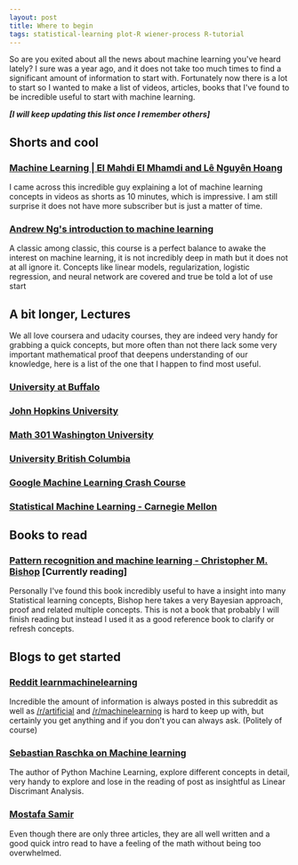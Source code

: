 ```yaml
---
layout: post
title: Where to begin
tags: statistical-learning plot-R wiener-process R-tutorial
---
```


So are you exited about all the news about machine learning you've heard lately? I sure was a year ago, and it does not take too much times to find a significant amount of information to start with. Fortunately now there is a lot to start so I wanted to make a list of videos, articles, books that I've found to be incredible useful to start with machine learning.

***[I will keep updating this list once I remember others]***

## Shorts and cool

### [Machine Learning | El Mahdi El Mhamdi and Lê Nguyên Hoang](https://www.youtube.com/playlist?list=PLie7a1OUTSagZB9mFZnVBgsNfBtcUGJWB)

I came across this incredible guy explaining a lot of machine learning concepts in videos as shorts as 10 minutes, which is impressive. I am still surprise it does not have more subscriber but is just a matter of time.


### [Andrew Ng's introduction to machine learning](https://www.coursera.org/learn/machine-learning)

A classic among classic, this course is a perfect balance to awake the interest on machine learning, it is not incredibly deep in math but it does not at all ignore it. Concepts like linear models, regularization, logistic regression, and neural network are covered and true be told a lot of use start

## A bit longer, Lectures

We all love coursera and udacity courses, they are indeed very handy for grabbing a quick concepts, but more often than not there lack some very important mathematical proof that deepens understanding of our knowledge, here is a list of the one that I happen to find most useful.

### [University at Buffalo](https://www.youtube.com/channel/UCoUn7RjAcf70P3D-QfmMu9Q/videos)

### [John Hopkins University](https://www.youtube.com/channel/UCsktEryM0y0WqtXIMjnHcZA/videos)

### [Math 301 Washington University](https://www.youtube.com/channel/UCEirPnFv_2QbvzrM67SnKPA/videos)

### [University British Columbia](https://www.youtube.com/user/ProfNandoDF/videos)

### [Google Machine Learning Crash Course](https://developers.google.com/machine-learning/crash-course/ml-intro)

### [Statistical Machine Learning - Carnegie Mellon](https://www.youtube.com/channel/UCfvASG5vvojkjQuBykBJUBw/videos)

## Books to read

### [Pattern recognition and machine learning - Christopher M. Bishop](http://users.isr.ist.utl.pt/~wurmd/Livros/school/Bishop%20-%20Pattern%20Recognition%20And%20Machine%20Learning%20-%20Springer%20%202006.pdf) [Currently reading]
Personally I've found this book incredibly useful to have a insight into many Statistical learning concepts, Bishop here takes a very Bayesian approach, proof and related multiple concepts. This is not a book that probably I will finish reading but instead I used it as a good reference book to clarify or refresh concepts.


## Blogs to get started


### [Reddit learnmachinelearning](https://www.reddit.com/r/learnmachinelearning/)
Incredible the amount of information is always posted in this subreddit as well as [/r/artificial](https://www.reddit.com/r/artificial/) and [/r/machinelearning](https://www.reddit.com/r/machinelearning/) is hard to keep up with, but certainly you get anything and if you don't you can always ask. (Politely of course)

### [Sebastian Raschka on Machine learning](https://sebastianraschka.com/)
The author of Python Machine Learning, explore different concepts in detail, very handy to explore and lose in the reading of post as insightful as Linear Discrimant Analysis.

### [Mostafa Samir](https://mostafa-samir.github.io/)

Even though there are only three articles, they are all well written and a good quick intro read to have a feeling of the math without being too overwhelmed.
